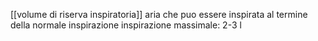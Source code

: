 [[volume di riserva inspiratoria]]
aria che puo essere inspirata al termine della normale inspirazione
inspirazione massimale: 2-3 l